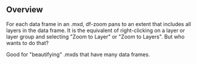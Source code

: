 ## Overview
For each data frame in an .mxd, df-zoom pans to an extent that includes all layers in the data frame. It is the equivalent of right-clicking on a layer or layer group and selecting "Zoom to Layer" or "Zoom to Layers". But who wants to do that?

Good for "beautifying" .mxds that have many data frames.
